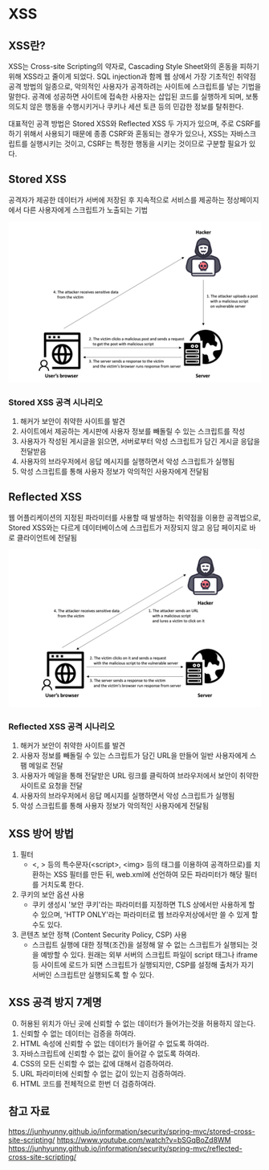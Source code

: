 # XSS

## XSS란?
<p>
XSS는 Cross-site Scripting의 약자로, Cascading Style Sheet와의 혼동을 피하기 위해 XSS라고 줄이게 되었다. SQL injection과 함께 웹 상에서 가장 기초적인 취약점 공격 방법의 일종으로, 악의적인 사용자가 공격하려는 사이트에 스크립트를 넣는 기법을 말한다. 공격에 성공하면 사이트에 접속한 사용자는 삽입된 코드를 실행하게 되며, 보통 의도치 않은 행동을 수행시키거나 쿠키나 세션 토큰 등의 민감한 정보를 탈취한다.
</p>
<p>
대표적인 공격 방법은 Stored XSS와 Reflected XSS 두 가지가 있으며, 주로 CSRF를 하기 위해서 사용되기 때문에 종종 CSRF와 혼동되는 경우가 있으나, XSS는 자바스크립트를 실행시키는 것이고, CSRF는 특정한 행동을 시키는 것이므로 구분할 필요가 있다.
</p>

## Stored XSS
<p>
공격자가 제공한 데이터가 서버에 저장된 후 지속적으로 서비스를 제공하는 정상페이지에서 다른 사용자에게 스크립트가 노출되는 기법
</p>

![stored_xss](./xss_imagesrc/storedxss.jpg)

<p>
<h3>Stored XSS 공격 시나리오</h3>
<ol>
<li>해커가 보안이 취약한 사이트를 발견</li>
<li>사이트에서 제공하는 게시판에 사용자 정보를 빼돌릴 수 있는 스크립트를 작성</li>
<li>사용자가 작성된 게시글을 읽으면, 서버로부터 악성 스크립트가 담긴 게시글 응답을 전달받음</li>
<li>사용자의 브라우저에서 응답 메시지를 실행하면서 악성 스크립트가 실행됨</li>
<li>악성 스크립트를 통해 사용자 정보가 악의적인 사용자에게 전달됨</li>
</ol>
</p>

## Reflected XSS
<p>
웹 어플리케이션의 지정된 파라미터를 사용할 때 발생하는 취약점을 이용한 공격법으로, Stored XSS와는 다르게 데이터베이스에 스크립트가 저장되지 않고 응답 페이지로 바로 클라이언트에 전달됨
</p>

![reflected_xss](./xss_imagesrc/reflectedxss.jpg)

<h3>Reflected XSS 공격 시나리오</h3>
<ol>
<li>해커가 보안이 취약한 사이트를 발견</li>
<li>사용자 정보를 빼돌릴 수 있는 스크립트가 담긴 URL을 만들어 일반 사용자에게 스팸 메일로 전달</li>
<li>사용자가 메일을 통해 전달받은 URL 링크를 클릭하여 브라우저에서 보안이 취약한 사이트로 요청을 전달</li>
<li>사용자의 브라우저에서 응답 메시지를 실행하면서 악성 스크립트가 실행됨</li>
<li>악성 스크립트를 통해 사용자 정보가 악의적인 사용자에게 전달됨</li>
</ol>
</p>

## XSS 방어 방법
1. 필터
    -  <, > 등의 특수문자(\<script>, \<img> 등의 태그를 이용하여 공격하므로)를 치환하는 XSS 필터를 만든 뒤, web.xml에 선언하여 모든 파라미터가 해당 필터를 거치도록 한다.
2. 쿠키의 보안 옵션 사용
    - 쿠키 생성시 '보안 쿠키'라는 파라미터를 지정하면 TLS 상에서만 사용하게 할 수 있으며, 'HTTP ONLY'라는 파라미터로 웹 브라우저상에서만 쓸 수 있게 할 수도 있다.
3. 콘텐츠 보안 정책 (Content Security Policy, CSP) 사용
    - 스크립트 실행에 대한 정책(조건)을 설정해 알 수 없는 스크립트가 실행되는 것을 예방할 수 있다. 원래는 외부 서버의 스크립트 파일이 script 태그나 iframe 등 사이트에 로드가 되면 스크립트가 실행되지만, CSP를 설정해 출처가 자기 서버인 스크립트만 실행되도록 할 수 있다.


##  XSS 공격 방지 7계명
0. 허용된 위치가 아닌 곳에 신뢰할 수 없는 데이터가 들어가는것을 허용하지 않는다.
1. 신뢰할 수 없는 데이터는 검증을 하여라.
2. HTML 속성에 신뢰할 수 없는 데이터가 들어갈 수 없도록 하여라.
3. 자바스크립트에 신뢰할 수 없는 값이 들어갈 수 없도록 하여라.
4. CSS의 모든 신뢰할 수 없는 값에 대해서 검증하여라.
5. URL 파라미터에 신뢰할 수 없는 값이 있는지 검증하여라.
6. HTML 코드를 전체적으로 한번 더 검증하여라.

## 참고 자료
https://junhyunny.github.io/information/security/spring-mvc/stored-cross-site-scripting/
https://www.youtube.com/watch?v=bSGqBoZd8WM
https://junhyunny.github.io/information/security/spring-mvc/reflected-cross-site-scripting/

